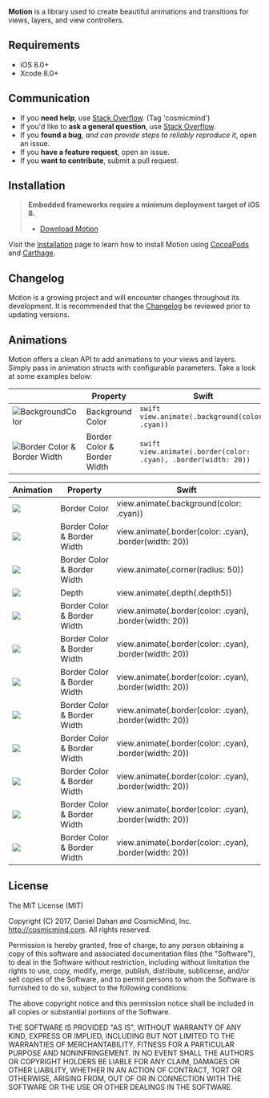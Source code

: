 **Motion** is a library used to create beautiful animations and transitions for views, layers, and view controllers.
 
## Requirements

* iOS 8.0+
* Xcode 8.0+

## Communication

- If you **need help**, use [Stack Overflow](http://stackoverflow.com/questions/tagged/cosmicmind). (Tag 'cosmicmind')
- If you'd like to **ask a general question**, use [Stack Overflow](http://stackoverflow.com/questions/tagged/cosmicmind).
- If you **found a bug**, _and can provide steps to reliably reproduce it_, open an issue.
- If you **have a feature request**, open an issue.
- If you **want to contribute**, submit a pull request.

## Installation

> **Embedded frameworks require a minimum deployment target of iOS 8.**
> - [Download Motion](https://github.com/CosmicMind/Motion/archive/master.zip)

Visit the [Installation](https://github.com/CosmicMind/Motion/wiki/Installation) page to learn how to install Motion using [CocoaPods](http://cocoapods.org) and [Carthage](https://github.com/Carthage/Carthage).

## Changelog

Motion is a growing project and will encounter changes throughout its development. It is recommended that the [Changelog](https://github.com/CosmicMind/Motion/wiki/Changelog) be reviewed prior to updating versions.

## Animations

Motion offers a clean API to add animations to your views and layers. Simply pass in animation structs with configurable parameters. Take a look at some examples below: 

| | Property  | Swift |
| --- | --- | --- |
| ![BackgroundColor](http://www.cosmicmind.com/motion/background_color.gif)  | Background Color  | ```swift view.animate(.background(color: .cyan)) ``` |
| ![Border Color & Border Width](http://www.cosmicmind.com/motion/border_color.gif)  | Border Color & Border Width  | ```swift view.animate(.border(color: .cyan), .border(width: 20)) ``` |


<table>
  <thead>
	  <tr>
		  <th>Animation</th>
		  <th>Property</th>
		  <th>Swift</th>
	  </tr>
  </thead>
  <tbody>
    <tr>
	      <td>
		      <img src="http://www.cosmicmind.com/motion/background_color.gif" />
		    </td>
	      <td>Border Color</td>
	      <td>
		        view.animate(.background(color: .cyan))
			  </td>
    </tr>
    <tr>
	      <td>
		      <img src="http://www.cosmicmind.com/motion/border_color.gif" />
	      </td>
	      <td>Border Color & Border Width</td>
	      <td>
		       view.animate(.border(color: .cyan), .border(width: 20))
		    </td>
    </tr>
    <tr>
	      <td>
		      <img src="http://www.cosmicmind.com/motion/corner_radius.gif" />
	      </td>
	      <td>Border Color & Border Width</td>
	      <td>
		       view.animate(.corner(radius: 50))
		    </td>
    </tr>
    <tr>
	      <td>
		      <img src="http://www.cosmicmind.com/motion/depth.gif" />
	      </td>
	      <td>Depth</td>
	      <td>
		       view.animate(.depth(.depth5))
		    </td>
    </tr>
    <tr>
	      <td>
		      <img src="http://www.cosmicmind.com/motion/fade.gif" />
	      </td>
	      <td>Border Color & Border Width</td>
	      <td>
		       view.animate(.border(color: .cyan), .border(width: 20))
		    </td>
    </tr>
    <tr>
	      <td>
		      <img src="http://www.cosmicmind.com/motion/position.gif" />
	      </td>
	      <td>Border Color & Border Width</td>
	      <td>
		       view.animate(.border(color: .cyan), .border(width: 20))
		    </td>
    </tr>
    <tr>
	      <td>
		      <img src="http://www.cosmicmind.com/motion/rotate.gif" />
	      </td>
	      <td>Border Color & Border Width</td>
	      <td>
		       view.animate(.border(color: .cyan), .border(width: 20))
		    </td>
    </tr>
    <tr>
	      <td>
		      <img src="http://www.cosmicmind.com/motion/scale.gif" />
	      </td>
	      <td>Border Color & Border Width</td>
	      <td>
		       view.animate(.border(color: .cyan), .border(width: 20))
		    </td>
    </tr>
    <tr>
	      <td>
		      <img src="http://www.cosmicmind.com/motion/size.gif" />
	      </td>
	      <td>Border Color & Border Width</td>
	      <td>
		       view.animate(.border(color: .cyan), .border(width: 20))
		    </td>
    </tr>
    <tr>
	      <td>
		      <img src="http://www.cosmicmind.com/motion/spin.gif" />
	      </td>
	      <td>Border Color & Border Width</td>
	      <td>
		       view.animate(.border(color: .cyan), .border(width: 20))
		    </td>
    </tr>
    <tr>
	      <td>
		      <img src="http://www.cosmicmind.com/motion/spring.gif" />
	      </td>
	      <td>Border Color & Border Width</td>
	      <td>
		       view.animate(.border(color: .cyan), .border(width: 20))
		    </td>
    </tr>
    <tr>
	      <td>
		      <img src="http://www.cosmicmind.com/motion/translate.gif" />
	      </td>
	      <td>Border Color & Border Width</td>
	      <td>
		       view.animate(.border(color: .cyan), .border(width: 20))
		    </td>
    </tr>
  </tbody>
</table>

## License

The MIT License (MIT)

Copyright (C) 2017, Daniel Dahan and CosmicMind, Inc. <http://cosmicmind.com>.
All rights reserved.

Permission is hereby granted, free of charge, to any person obtaining a copy
of this software and associated documentation files (the "Software"), to deal
in the Software without restriction, including without limitation the rights
to use, copy, modify, merge, publish, distribute, sublicense, and/or sell
copies of the Software, and to permit persons to whom the Software is
furnished to do so, subject to the following conditions:

The above copyright notice and this permission notice shall be included in
all copies or substantial portions of the Software.

THE SOFTWARE IS PROVIDED "AS IS", WITHOUT WARRANTY OF ANY KIND, EXPRESS OR
IMPLIED, INCLUDING BUT NOT LIMITED TO THE WARRANTIES OF MERCHANTABILITY,
FITNESS FOR A PARTICULAR PURPOSE AND NONINFRINGEMENT. IN NO EVENT SHALL THE
AUTHORS OR COPYRIGHT HOLDERS BE LIABLE FOR ANY CLAIM, DAMAGES OR OTHER
LIABILITY, WHETHER IN AN ACTION OF CONTRACT, TORT OR OTHERWISE, ARISING FROM,
OUT OF OR IN CONNECTION WITH THE SOFTWARE OR THE USE OR OTHER DEALINGS IN
THE SOFTWARE.
